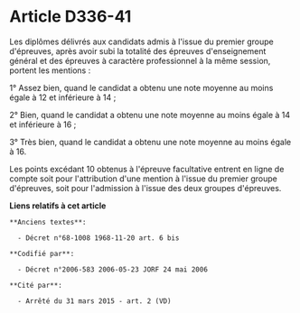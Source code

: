 # Article D336-41

Les diplômes délivrés aux candidats admis à l'issue du premier groupe d'épreuves, après avoir subi la totalité des épreuves
d'enseignement général et des épreuves à caractère professionnel à la même session, portent les mentions :

1° Assez bien, quand le candidat a obtenu une note moyenne au moins égale à 12 et inférieure à 14 ;

2° Bien, quand le candidat a obtenu une note moyenne au moins égale à 14 et inférieure à 16 ;

3° Très bien, quand le candidat a obtenu une note moyenne au moins égale à 16.

Les points excédant 10 obtenus à l'épreuve facultative entrent en ligne de compte soit pour l'attribution d'une mention à
l'issue du premier groupe d'épreuves, soit pour l'admission à l'issue des deux groupes d'épreuves.

**Liens relatifs à cet article**

	**Anciens textes**:

	  - Décret n°68-1008 1968-11-20 art. 6 bis

	**Codifié par**:

	  - Décret n°2006-583 2006-05-23 JORF 24 mai 2006

	**Cité par**:

	  - Arrêté du 31 mars 2015 - art. 2 (VD)
